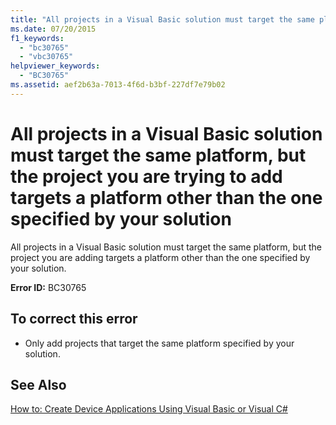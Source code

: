 ```yaml
---
title: "All projects in a Visual Basic solution must target the same platform, but the project you are trying to add targets a platform other than the one specified by your solution"
ms.date: 07/20/2015
f1_keywords: 
  - "bc30765"
  - "vbc30765"
helpviewer_keywords: 
  - "BC30765"
ms.assetid: aef2b63a-7013-4f6d-b3bf-227df7e79b02
---
```

# All projects in a Visual Basic solution must target the same platform, but the project you are trying to add targets a platform other than the one specified by your solution
All projects in a Visual Basic solution must target the same platform, but the project you are adding targets a platform other than the one specified by your solution.  
  
 **Error ID:** BC30765  
  
## To correct this error  
  
-   Only add projects that target the same platform specified by your solution.  
  
## See Also  
 [How to: Create Device Applications Using Visual Basic or Visual C#](http://msdn.microsoft.com/library/ec9c03e9-930d-4caa-ab23-4e33465a4ad0)
